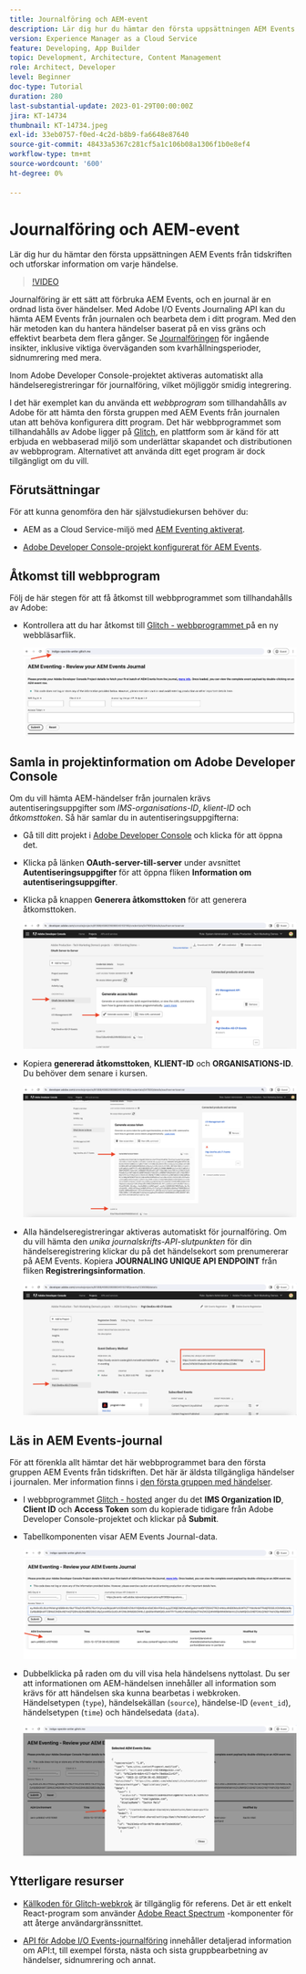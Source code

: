 ```yaml
---
title: Journalföring och AEM-event
description: Lär dig hur du hämtar den första uppsättningen AEM Events från tidskriften och utforskar information om varje händelse.
version: Experience Manager as a Cloud Service
feature: Developing, App Builder
topic: Development, Architecture, Content Management
role: Architect, Developer
level: Beginner
doc-type: Tutorial
duration: 280
last-substantial-update: 2023-01-29T00:00:00Z
jira: KT-14734
thumbnail: KT-14734.jpeg
exl-id: 33eb0757-f0ed-4c2d-b8b9-fa6648e87640
source-git-commit: 48433a5367c281cf5a1c106b08a1306f1b0e8ef4
workflow-type: tm+mt
source-wordcount: '600'
ht-degree: 0%

---
```


# Journalföring och AEM-event

Lär dig hur du hämtar den första uppsättningen AEM Events från tidskriften och utforskar information om varje händelse.

>[!VIDEO](https://video.tv.adobe.com/v/3427052?quality=12&learn=on)

Journalföring är ett sätt att förbruka AEM Events, och en journal är en ordnad lista över händelser. Med Adobe I/O Events Journaling API kan du hämta AEM Events från journalen och bearbeta dem i ditt program. Med den här metoden kan du hantera händelser baserat på en viss gräns och effektivt bearbeta dem flera gånger. Se [Journalföringen](https://developer.adobe.com/events/docs/guides/journaling_intro/) för ingående insikter, inklusive viktiga överväganden som kvarhållningsperioder, sidnumrering med mera.

Inom Adobe Developer Console-projektet aktiveras automatiskt alla händelseregistreringar för journalföring, vilket möjliggör smidig integrering.

I det här exemplet kan du använda ett _webbprogram_ som tillhandahålls av Adobe för att hämta den första gruppen med AEM Events från journalen utan att behöva konfigurera ditt program. Det här webbprogrammet som tillhandahålls av Adobe ligger på [Glitch](https://glitch.com/), en plattform som är känd för att erbjuda en webbaserad miljö som underlättar skapandet och distributionen av webbprogram. Alternativet att använda ditt eget program är dock tillgängligt om du vill.

## Förutsättningar

För att kunna genomföra den här självstudiekursen behöver du:

- AEM as a Cloud Service-miljö med [AEM Eventing aktiverat](https://developer.adobe.com/experience-cloud/experience-manager-apis/guides/events/#enable-aem-events-on-your-aem-cloud-service-environment).

- [Adobe Developer Console-projekt konfigurerat för AEM Events](https://developer.adobe.com/experience-cloud/experience-manager-apis/guides/events/#how-to-subscribe-to-aem-events-in-the-adobe-developer-console).

## Åtkomst till webbprogram

Följ de här stegen för att få åtkomst till webbprogrammet som tillhandahålls av Adobe:

- Kontrollera att du har åtkomst till [Glitch - webbprogrammet ](https://indigo-speckle-antler.glitch.me/) på en ny webbläsarflik.

  ![Fel - webbprogram som är värd](../assets/examples/journaling/glitch-hosted-web-application.png)

## Samla in projektinformation om Adobe Developer Console

Om du vill hämta AEM-händelser från journalen krävs autentiseringsuppgifter som _IMS-organisations-ID_, _klient-ID_ och _åtkomsttoken_. Så här samlar du in autentiseringsuppgifterna:

- Gå till ditt projekt i [Adobe Developer Console](https://developer.adobe.com) och klicka för att öppna det.

- Klicka på länken **OAuth-server-till-server** under avsnittet **Autentiseringsuppgifter** för att öppna fliken **Information om autentiseringsuppgifter**.

- Klicka på knappen **Generera åtkomsttoken** för att generera åtkomsttoken.

  ![Adobe Developer Console Project Generate Access Token](../assets/examples/journaling/adobe-developer-console-project-generate-access-token.png)

- Kopiera **genererad åtkomsttoken**, **KLIENT-ID** och **ORGANISATIONS-ID**. Du behöver dem senare i kursen.

  ![Adobe Developer Console Project Copy Credentials](../assets/examples/journaling/adobe-developer-console-project-copy-credentials.png)

- Alla händelseregistreringar aktiveras automatiskt för journalföring. Om du vill hämta den _unika journalskrifts-API-slutpunkten_ för din händelseregistrering klickar du på det händelsekort som prenumererar på AEM Events. Kopiera **JOURNALING UNIQUE API ENDPOINT** från fliken **Registreringsinformation**.

  ![Adobe Developer Console Project Events-kort](../assets/examples/journaling/adobe-developer-console-project-events-card.png)

## Läs in AEM Events-journal

För att förenkla allt hämtar det här webbprogrammet bara den första gruppen AEM Events från tidskriften. Det här är äldsta tillgängliga händelser i journalen. Mer information finns i [den första gruppen med händelser](https://developer.adobe.com/events/docs/guides/api/journaling_api/#fetching-your-first-batch-of-events-from-the-journal).

- I webbprogrammet [Glitch - hosted](https://indigo-speckle-antler.glitch.me/) anger du det **IMS Organization ID**, **Client ID** och **Access Token** som du kopierade tidigare från Adobe Developer Console-projektet och klickar på **Submit**.

- Tabellkomponenten visar AEM Events Journal-data.

  ![AEM Events Journal-data](../assets/examples/journaling/load-journal.png)

- Dubbelklicka på raden om du vill visa hela händelsens nyttolast. Du ser att informationen om AEM-händelsen innehåller all information som krävs för att händelsen ska kunna bearbetas i webkroken. Händelsetypen (`type`), händelsekällan (`source`), händelse-ID (`event_id`), händelsetypen (`time`) och händelsedata (`data`).

  ![Slutför AEM-händelsenyttolast](../assets/examples/journaling/complete-journal-data.png)

## Ytterligare resurser

- [Källkoden för Glitch-webkrok](https://glitch.com/edit/#!/indigo-speckle-antler) är tillgänglig för referens. Det är ett enkelt React-program som använder [Adobe React Spectrum](https://react-spectrum.adobe.com/react-spectrum/index.html) -komponenter för att återge användargränssnittet.

- [API för Adobe I/O Events-journalföring](https://developer.adobe.com/events/docs/guides/api/journaling_api/) innehåller detaljerad information om API:t, till exempel första, nästa och sista gruppbearbetning av händelser, sidnumrering och annat.
